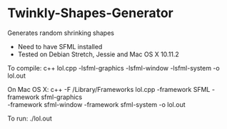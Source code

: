 # Twinkly-Shapes-Generator
Generates random shrinking shapes

- Need to have SFML installed
- Tested on Debian Stretch, Jessie and Mac OS X 10.11.2

To compile: c++ lol.cpp -lsfml-graphics -lsfml-window -lsfml-system -o lol.out

On Mac OS X: c++ -F /Library/Frameworks lol.cpp -framework SFML -framework sfml-graphics\
       	     -framework sfml-window -framework sfml-system -o lol.out

To run: ./lol.out

